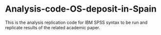 # Analysis-code-OS-deposit-in-Spain
This is the analysis replication code for IBM SPSS syntax to be run and replicate results of the related academic paper.
